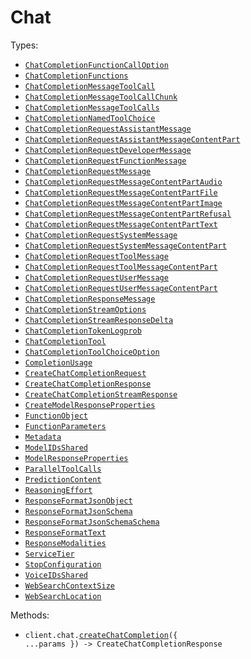 # Chat

Types:

- <code><a href="./src/resources/chat.ts">ChatCompletionFunctionCallOption</a></code>
- <code><a href="./src/resources/chat.ts">ChatCompletionFunctions</a></code>
- <code><a href="./src/resources/chat.ts">ChatCompletionMessageToolCall</a></code>
- <code><a href="./src/resources/chat.ts">ChatCompletionMessageToolCallChunk</a></code>
- <code><a href="./src/resources/chat.ts">ChatCompletionMessageToolCalls</a></code>
- <code><a href="./src/resources/chat.ts">ChatCompletionNamedToolChoice</a></code>
- <code><a href="./src/resources/chat.ts">ChatCompletionRequestAssistantMessage</a></code>
- <code><a href="./src/resources/chat.ts">ChatCompletionRequestAssistantMessageContentPart</a></code>
- <code><a href="./src/resources/chat.ts">ChatCompletionRequestDeveloperMessage</a></code>
- <code><a href="./src/resources/chat.ts">ChatCompletionRequestFunctionMessage</a></code>
- <code><a href="./src/resources/chat.ts">ChatCompletionRequestMessage</a></code>
- <code><a href="./src/resources/chat.ts">ChatCompletionRequestMessageContentPartAudio</a></code>
- <code><a href="./src/resources/chat.ts">ChatCompletionRequestMessageContentPartFile</a></code>
- <code><a href="./src/resources/chat.ts">ChatCompletionRequestMessageContentPartImage</a></code>
- <code><a href="./src/resources/chat.ts">ChatCompletionRequestMessageContentPartRefusal</a></code>
- <code><a href="./src/resources/chat.ts">ChatCompletionRequestMessageContentPartText</a></code>
- <code><a href="./src/resources/chat.ts">ChatCompletionRequestSystemMessage</a></code>
- <code><a href="./src/resources/chat.ts">ChatCompletionRequestSystemMessageContentPart</a></code>
- <code><a href="./src/resources/chat.ts">ChatCompletionRequestToolMessage</a></code>
- <code><a href="./src/resources/chat.ts">ChatCompletionRequestToolMessageContentPart</a></code>
- <code><a href="./src/resources/chat.ts">ChatCompletionRequestUserMessage</a></code>
- <code><a href="./src/resources/chat.ts">ChatCompletionRequestUserMessageContentPart</a></code>
- <code><a href="./src/resources/chat.ts">ChatCompletionResponseMessage</a></code>
- <code><a href="./src/resources/chat.ts">ChatCompletionStreamOptions</a></code>
- <code><a href="./src/resources/chat.ts">ChatCompletionStreamResponseDelta</a></code>
- <code><a href="./src/resources/chat.ts">ChatCompletionTokenLogprob</a></code>
- <code><a href="./src/resources/chat.ts">ChatCompletionTool</a></code>
- <code><a href="./src/resources/chat.ts">ChatCompletionToolChoiceOption</a></code>
- <code><a href="./src/resources/chat.ts">CompletionUsage</a></code>
- <code><a href="./src/resources/chat.ts">CreateChatCompletionRequest</a></code>
- <code><a href="./src/resources/chat.ts">CreateChatCompletionResponse</a></code>
- <code><a href="./src/resources/chat.ts">CreateChatCompletionStreamResponse</a></code>
- <code><a href="./src/resources/chat.ts">CreateModelResponseProperties</a></code>
- <code><a href="./src/resources/chat.ts">FunctionObject</a></code>
- <code><a href="./src/resources/chat.ts">FunctionParameters</a></code>
- <code><a href="./src/resources/chat.ts">Metadata</a></code>
- <code><a href="./src/resources/chat.ts">ModelIDsShared</a></code>
- <code><a href="./src/resources/chat.ts">ModelResponseProperties</a></code>
- <code><a href="./src/resources/chat.ts">ParallelToolCalls</a></code>
- <code><a href="./src/resources/chat.ts">PredictionContent</a></code>
- <code><a href="./src/resources/chat.ts">ReasoningEffort</a></code>
- <code><a href="./src/resources/chat.ts">ResponseFormatJsonObject</a></code>
- <code><a href="./src/resources/chat.ts">ResponseFormatJsonSchema</a></code>
- <code><a href="./src/resources/chat.ts">ResponseFormatJsonSchemaSchema</a></code>
- <code><a href="./src/resources/chat.ts">ResponseFormatText</a></code>
- <code><a href="./src/resources/chat.ts">ResponseModalities</a></code>
- <code><a href="./src/resources/chat.ts">ServiceTier</a></code>
- <code><a href="./src/resources/chat.ts">StopConfiguration</a></code>
- <code><a href="./src/resources/chat.ts">VoiceIDsShared</a></code>
- <code><a href="./src/resources/chat.ts">WebSearchContextSize</a></code>
- <code><a href="./src/resources/chat.ts">WebSearchLocation</a></code>

Methods:

- <code title="post /chat/completions">client.chat.<a href="./src/resources/chat.ts">createChatCompletion</a>({ ...params }) -> CreateChatCompletionResponse</code>
